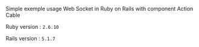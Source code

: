 Simple exemple usage Web Socket in Ruby on Rails with component Action Cable

Ruby version :
```2.6.10```

Rails version :
```5.1.7```
